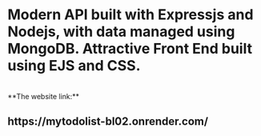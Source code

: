 <h1>Modern API built with Expressjs and Nodejs, with data managed using MongoDB. Attractive Front End built using EJS and CSS.</h1></br>**The website link:**</br> <h2>https://mytodolist-bl02.onrender.com/</h2>
